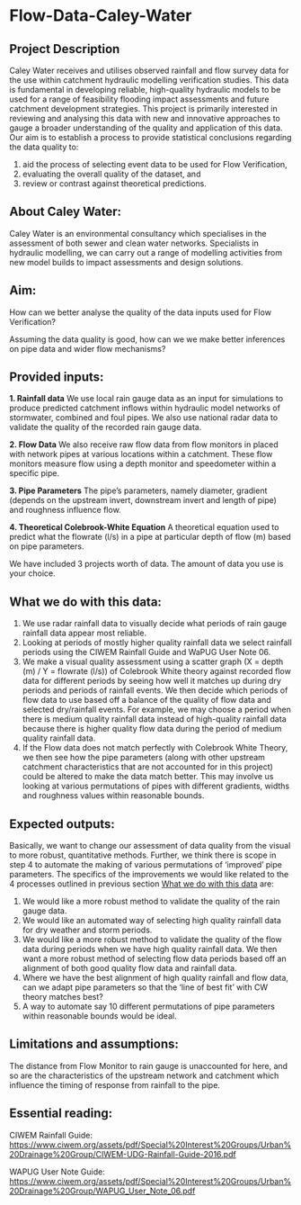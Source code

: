 # Flow-Data-Caley-Water

## Project Description
Caley Water receives and utilises observed rainfall and flow survey data for the use within catchment hydraulic modelling verification studies. This data is fundamental in developing reliable, high-quality hydraulic models to be used for a range of feasibility flooding impact assessments and future catchment development strategies. This project is primarily interested in reviewing and analysing this data with new and innovative approaches to gauge a broader understanding of the quality and application of this data. Our aim is to establish a process to provide statistical conclusions regarding the data quality to:
1. aid the process of selecting event data to be used for Flow Verification,
2. evaluating the overall quality of the dataset, and
3. review or contrast against theoretical predictions.

## About Caley Water:
Caley Water is an environmental consultancy which specialises in the assessment of both sewer and clean water networks. Specialists in hydraulic modelling, we can carry out a range of modelling activities from new model builds to impact assessments and design solutions. 

## Aim:
How can we better analyse the quality of the data inputs used for Flow Verification?

Assuming the data quality is good, how can we we make better inferences on pipe data and wider flow mechanisms?

## Provided inputs:
**1. Rainfall data**
    We use local rain gauge data as an input for simulations to produce predicted catchment inflows within hydraulic model networks of stormwater, combined and foul pipes. We also use national radar data to validate the quality of the recorded rain gauge data.

**2. Flow Data**
    We also receive raw flow data from flow monitors in placed with network pipes at various locations within a catchment. These flow monitors measure flow using a depth monitor and speedometer within a specific pipe. 

**3. Pipe Parameters**
The pipe’s parameters, namely diameter, gradient (depends on the upstream invert, downstream invert and length of pipe) and roughness influence flow.

**4. Theoretical Colebrook-White Equation**
A theoretical equation used to predict what the flowrate (l/s) in a pipe at particular depth of flow (m) based on pipe parameters.

We have included 3 projects worth of data.  The amount of data you use is your choice.

## What we do with this data:
1. We use radar rainfall data to visually decide what periods of rain gauge rainfall data appear most reliable.
2. Looking at periods of mostly higher quality rainfall data we select rainfall periods using the CIWEM Rainfall Guide and WaPUG User Note 06.
3. We make a visual quality assessment using a scatter graph (X = depth (m) / Y = flowrate (l/s)) of Colebrook White theory against recorded flow data for different periods by seeing how well it matches up during dry periods and periods of rainfall events. We then decide which periods of flow data to use based off a balance of the quality of flow data and selected dry/rainfall events. For example, we may choose a period when there is medium quality rainfall data instead of high-quality rainfall data because there is higher quality flow data during the period of medium quality rainfall data.
4. If the Flow data does not match perfectly with Colebrook White Theory, we then see how the pipe parameters (along with other upstream catchment characteristics that are not accounted for in this project) could be altered to make the data match better. This may involve us looking at various permutations of pipes with different gradients, widths and roughness values within reasonable bounds.

## Expected outputs:
Basically, we want to change our assessment of data quality from the visual to more robust, quantitative methods. Further, we think there is scope in step 4 to automate the making of various permutations of ‘improved’ pipe parameters. The specifics of the improvements we would like related to the 4 processes outlined in previous section [What we do with this data](#what-we-do-with-this-data) are:
1. We would like a more robust method to validate the quality of the rain gauge data.
2. We would like an automated way of selecting high quality rainfall data for dry weather and storm periods.
3. We would like a more robust method to validate the quality of the flow data during periods when we have high quality rainfall data. We then want a more robust method of selecting flow data periods based off an alignment of both good quality flow data and rainfall data.
4. Where we have the best alignment of high quality rainfall and flow data, can we adapt pipe parameters so that the ‘line of best fit’ with CW theory matches best?
5. A way to automate say 10 different permutations of pipe parameters within reasonable bounds would be ideal. 

## Limitations and assumptions:
The distance from Flow Monitor to rain gauge is unaccounted for here, and so are the characteristics of the upstream network and catchment which influence the timing of response from rainfall to the pipe.

## Essential reading:
CIWEM Rainfall Guide: https://www.ciwem.org/assets/pdf/Special%20Interest%20Groups/Urban%20Drainage%20Group/CIWEM-UDG-Rainfall-Guide-2016.pdf 

WAPUG User Note Guide: https://www.ciwem.org/assets/pdf/Special%20Interest%20Groups/Urban%20Drainage%20Group/WAPUG_User_Note_06.pdf 